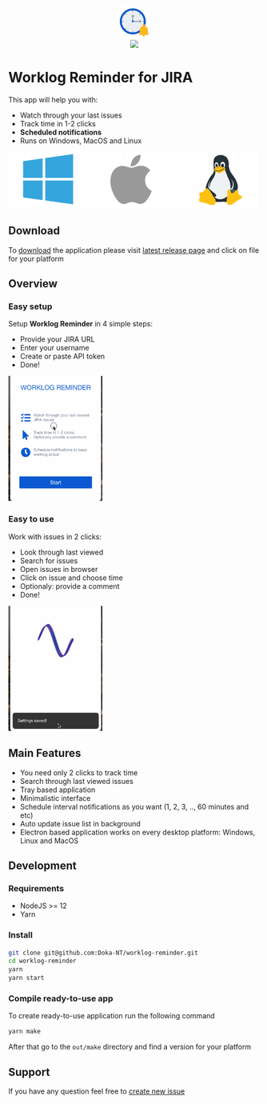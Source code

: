 <p align="center">
  <img src="./static/appIconColored.png" height="64"/><br/>
  <a href="https://circleci.com/gh/Doka-NT/worklog-reminder/tree/main"><img src="https://circleci.com/gh/Doka-NT/worklog-reminder/tree/main.svg?style=svg"/></a>
</p>

# Worklog Reminder for JIRA

This app will help you with:

- Watch through your last issues
- Track time in 1-2 clicks
- **Scheduled notifications**
- Runs on Windows, MacOS and Linux

<a href="https://github.com/Doka-NT/worklog-reminder/releases/latest">
  <img src="./docs/images/platforms.png"/>  
</a>

## Download

To [download](https://github.com/Doka-NT/worklog-reminder/releases) the application please visit [latest release page](https://github.com/Doka-NT/worklog-reminder/releases) and click on file for your platform

## Overview

### Easy setup

Setup **Worklog Reminder** in 4 simple steps:

<ul>
  <li>Provide your JIRA URL</li>
  <li>Enter your username</li>
  <li>Create or paste API token</li>
  <li>Done!</li>
</ul>
<img src="./docs/images/welcome-screen.gif" height="250"/>

### Easy to use

Work with issues in 2 clicks:

<ul>
  <li>Look through last viewed</li>
  <li>Search for issues</li>
  <li>Open issues in browser</li>
  <li>Click on issue and choose time</li>
  <li>Optionaly: provide a comment</li>
  <li>Done!</li>
</ul>
<img src="./docs/images/issues-screen.gif" height="250"/>

## Main Features

- You need only 2 clicks to track time
- Search through last viewed issues
- Tray based application
- Minimalistic interface
- Schedule interval notifications as you want (1, 2, 3, .., 60 minutes and etc)
- Auto update issue list in background
- Electron based application works on every desktop platform: Windows, Linux and MacOS

## Development

### Requirements

- NodeJS >= 12
- Yarn

### Install

```bash
git clone git@github.com:Doka-NT/worklog-reminder.git
cd worklog-reminder
yarn
yarn start
```

### Compile ready-to-use app

To create ready-to-use application run the following command

```bash
yarn make
```

After that go to the `out/make` directory and find a version for your platform

## Support

If you have any question feel free to [create new issue](https://github.com/Doka-NT/worklog-reminder/issues/new)
